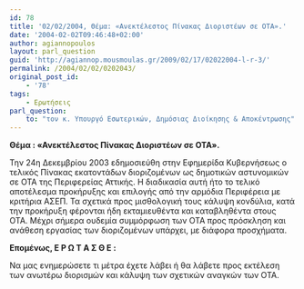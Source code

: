 ```yaml
---
id: 78
title: '02/02/2004, Θέμα: «Ανεκτέλεστος Πίνακας Διοριστέων σε ΟΤΑ».'
date: '2004-02-02T09:46:48+02:00'
author: agiannopoulos
layout: parl_question
guid: 'http://agiannop.mousmoulas.gr/2009/02/17/02022004-l-r-3/'
permalink: /2004/02/02/0202043/
original_post_id:
    - '78'
tags:
    - Ερωτήσεις
parl_question:
    to: "τον κ. Υπουργό Εσωτερικών, Δημόσιας Διοίκησης & Αποκέντρωσης"
---
```


**Θέμα : «Ανεκτέλεστος Πίνακας Διοριστέων σε ΟΤΑ».**

Την 24η Δεκεμβρίου 2003 εδημοσιεύθη στην Εφημερίδα Κυβερνήσεως ο τελικός Πίνακας εκατοντάδων διοριζομένων ως δημοτικών αστυνομικών σε ΟΤΑ της Περιφερείας Αττικής. Η διαδικασία αυτή ήτο το τελικό αποτέλεσμα προκήρυξης και επιλογής από την αρμόδια Περιφέρεια με κριτήρια ΑΣΕΠ. Τα σχετικά προς μισθολογική τους κάλυψη κονδύλια, κατά την προκήρυξη φέρονται ήδη εκταμιευθέντα και καταβληθέντα στους ΟΤΑ. Μέχρι σήμερα ουδεμία συμμόρφωση των ΟΤΑ προς πρόσκληση και ανάθεση εργασίας των διοριζομένων υπάρχει, με διάφορα προσχήματα.

**Επομένως, Ε Ρ Ω Τ Α Σ Θ Ε :**

Να μας ενημερώσετε τι μέτρα έχετε λάβει ή θα λάβετε προς εκτέλεση των ανωτέρω διορισμών και κάλυψη των σχετικών αναγκών των ΟΤΑ.